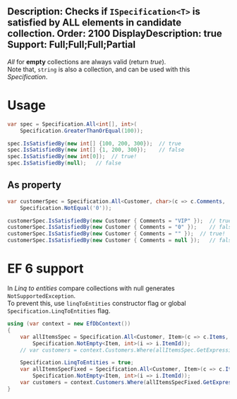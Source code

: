 Description: Checks if <code>ISpecification&lt;T&gt;</code> is satisfied by ALL elements in candidate collection.
Order: 2100
DisplayDescription: true
Support: Full;Full;Full;Partial
---

*All* for **empty** collections are always valid (return *true*).  
Note that, `string` is also a collection, and can be used with this *Specification*.

# Usage

```csharp
var spec = Specification.All<int[], int>(
    Specification.GreaterThanOrEqual(100));

spec.IsSatisfiedBy(new int[] {100, 200, 300});  // true
spec.IsSatisfiedBy(new int[] {1, 200, 300});    // false
spec.IsSatisfiedBy(new int[0]);  // true!
spec.IsSatisfiedBy(null);   // false
```

## As property

```csharp
var customerSpec = Specification.All<Customer, char>(c => c.Comments,
    Specification.NotEqual('0'));

customerSpec.IsSatisfiedBy(new Customer { Comments = "VIP" });  // true
customerSpec.IsSatisfiedBy(new Customer { Comments = "0" });    // false
customerSpec.IsSatisfiedBy(new Customer { Comments = "" });  // true!
customerSpec.IsSatisfiedBy(new Customer { Comments = null });   // false
```

# EF 6 support

In *Linq to entities* compare collections with null generates `NotSupportedException`.  
To prevent this, use `linqToEntities` constructor flag or global `Specification.LinqToEntities` flag.

```csharp
using (var context = new EfDbContext())
{
    var allItemsSpec = Specification.All<Customer, Item>(c => c.Items,
        Specification.NotEmpty<Item, int>(i => i.ItemId));
    // var customers = context.Customers.Where(allItemsSpec.GetExpression()).ToList();   // Exception!

    Specification.LinqToEntities = true;
    var allItemsSpecFixed = Specification.All<Customer, Item>(c => c.Items,
        Specification.NotEmpty<Item, int>(i => i.ItemId));
    var customers = context.Customers.Where(allItemsSpecFixed.GetExpression()).ToList();   // Works!
}
```